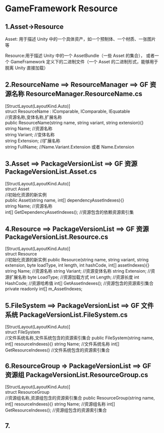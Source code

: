 # GameFramework Resource

## 1.Asset->Resource
Asset: 用于描述 Unity 中的一个具体资产，如一个预制体、一个材质、一张图片等

Resource:用于描述 Unity 中的一个 AssetBundle（一些 Asset 的集合），
或者一个 GameFramework 定义下的二进制文件（一个 Asset 的二进制形式，能够用于脱离 Unity 直接加载）
	
	
## 2.ResourceName ==> ResourceManager ==> GF 资源名称 ResourceManager.ResourceName.cs

[StructLayout(LayoutKind.Auto)]  
struct ResourceName : IComparable, IComparable<ResourceName>, IEquatable<ResourceName>  
	//资源名称,变体名称,扩展名称  
	public ResourceName(string name, string variant, string extension){}  
	string Name;		//资源名称  
	string Variant;		//变体名称  
    string Extension;	//扩展名称  
	string FullName;	//Name.Variant.Extension 或者 Name.Extension  
	
## 3.Asset ==> PackageVersionList ==> GF 资源 PackageVersionList.Asset.cs  

[StructLayout(LayoutKind.Auto)]    
struct Asset  
	//初始化资源的新实例  
	public Asset(string name, int[] dependencyAssetIndexes){}  
	string Name;							//资源名称  
	int[] GetDependencyAssetIndexes();		//资源包含的依赖资源索引集  
	
## 4.Resource ==> PackageVersionList ==> GF 资源 PackageVersionList.Resource.cs  

[StructLayout(LayoutKind.Auto)]  
struct Resource  
	//初始化资源的新实例
	public Resource(string name, string variant, string extension, byte loadType, int length, int hashCode, int[] assetIndexes){}
	string Name;				//资源名称
	string Variant;				//资源变体名称
	string Extension;			//资源扩展名称
	byte LoadType;				//资源加载方式
	int Length;					//资源长度
	int HashCode;				//资源哈希值
	int[] GetAssetIndexes();	//资源包含的资源索引集合 private readonly int[] m_AssetIndexes;

## 5.FileSystem ==> PackageVersionList ==> GF 文件系统 PackageVersionList.FileSystem.cs

[StructLayout(LayoutKind.Auto)]  
struct FileSystem  
	//文件系统名称,文件系统包含的资源索引集合
	public FileSystem(string name, int[] resourceIndexes){}
	string Name;					//文件系统名称
	int[] GetResourceIndexes()		//文件系统包含的资源索引集合

## 6.ResourceGroup => PackageVersionList ==> GF 资源组 PackageVersionList.ResourceGroup.cs

[StructLayout(LayoutKind.Auto)]  
struct ResourceGroup	
	//资源组名称,资源组包含的资源索引集合
	public ResourceGroup(string name, int[] resourceIndexes){}
	string Name;					//资源组名称
	int[] GetResourceIndexes();		//资源组包含的资源索引集合
	
## 7.
	
	
	
	
